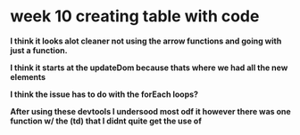 # week 10 creating table with code

**I think it looks alot cleaner not using the arrow functions and going with just a function.**

**I think it starts at the updateDom because thats where we had all the new elements**

**I think the issue has to do with the forEach loops?** 

**After using these devtools I undersood most odf it however there was one function w/ the (td) that I didnt quite get the use of**
